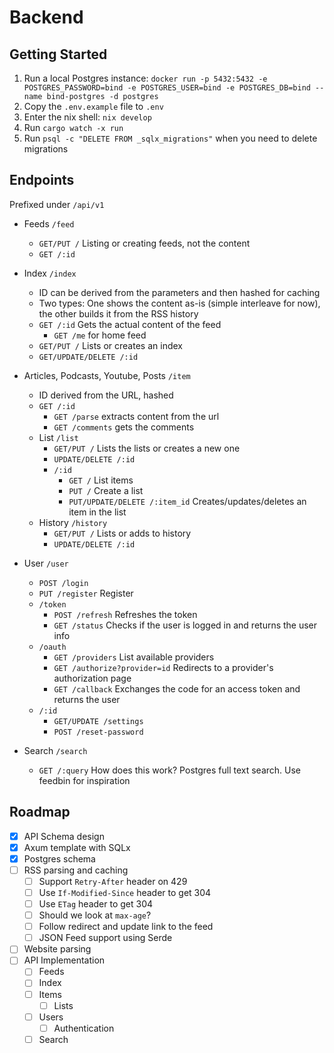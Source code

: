 # Backend

## Getting Started

1. Run a local Postgres instance: `docker run -p 5432:5432 -e POSTGRES_PASSWORD=bind -e POSTGRES_USER=bind -e POSTGRES_DB=bind --name bind-postgres -d postgres`
2. Copy the `.env.example` file to `.env`
3. Enter the nix shell: `nix develop`
4. Run `cargo watch -x run`
5. Run `psql -c "DELETE FROM _sqlx_migrations"` when you need to delete migrations

## Endpoints

Prefixed under `/api/v1`

- Feeds `/feed`
  - `GET/PUT /` Listing or creating feeds, not the content
  - `GET /:id`

- Index `/index`
  - ID can be derived from the parameters and then hashed for caching
  - Two types: One shows the content as-is (simple interleave for now), the other builds it from the RSS history
  - `GET /:id` Gets the actual content of the feed
    - `GET /me` for home feed
  - `GET/PUT /` Lists or creates an index
  - `GET/UPDATE/DELETE /:id`

- Articles, Podcasts, Youtube, Posts `/item`
  - ID derived from the URL, hashed
  - `GET /:id`
    - `GET /parse` extracts content from the url
    - `GET /comments` gets the comments
  - List `/list`
    - `GET/PUT /` Lists the lists or creates a new one
    - `UPDATE/DELETE /:id`
    - `/:id`
      - `GET /` List items
      - `PUT /` Create a list
      - `PUT/UPDATE/DELETE /:item_id` Creates/updates/deletes an item in the list
  - History `/history`
    - `GET/PUT /` Lists or adds to history
    - `UPDATE/DELETE /:id`

- User `/user`
  - `POST /login`
  - `PUT /register` Register
  - `/token`
    - `POST /refresh` Refreshes the token
    - `GET /status` Checks if the user is logged in and returns the user info
  - `/oauth`
    - `GET /providers` List available providers
    - `GET /authorize?provider=id` Redirects to a provider's authorization page
    - `GET /callback` Exchanges the code for an access token and returns the user
  - `/:id`
    - `GET/UPDATE /settings`
    - `POST /reset-password`

- Search `/search`
  - `GET /:query` How does this work? Postgres full text search. Use feedbin for inspiration

## Roadmap

- [x] API Schema design
- [x] Axum template with SQLx
- [x] Postgres schema
- [ ] RSS parsing and caching
  - [ ] Support `Retry-After` header on 429
  - [ ] Use `If-Modified-Since` header to get 304
  - [ ] Use `ETag` header to get 304
  - [ ] Should we look at `max-age`?
  - [ ] Follow redirect and update link to the feed
  - [ ] JSON Feed support using Serde
- [ ] Website parsing
- [ ] API Implementation
  - [ ] Feeds
  - [ ] Index
  - [ ] Items
    - [ ] Lists
  - [ ] Users
    - [ ] Authentication
  - [ ] Search

